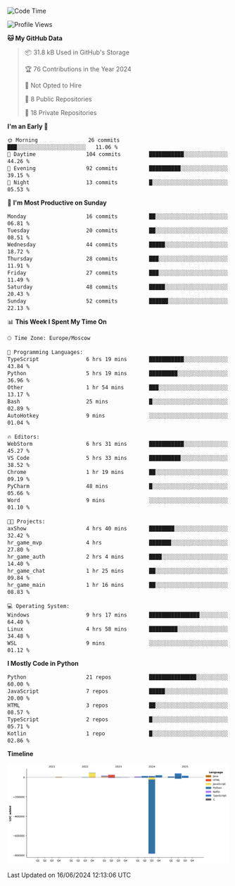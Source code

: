 <!--START_SECTION:waka-->
![Code Time](http://img.shields.io/badge/Code%20Time-371%20hrs%2012%20mins-blue)

![Profile Views](http://img.shields.io/badge/Profile%20Views-2-blue)

**🐱 My GitHub Data** 

> 📦 31.8 kB Used in GitHub's Storage 
 > 
> 🏆 76 Contributions in the Year 2024
 > 
> 🚫 Not Opted to Hire
 > 
> 📜 8 Public Repositories 
 > 
> 🔑 18 Private Repositories 
 > 
**I'm an Early 🐤** 

```text
🌞 Morning                26 commits          ███░░░░░░░░░░░░░░░░░░░░░░   11.06 % 
🌆 Daytime                104 commits         ███████████░░░░░░░░░░░░░░   44.26 % 
🌃 Evening                92 commits          ██████████░░░░░░░░░░░░░░░   39.15 % 
🌙 Night                  13 commits          █░░░░░░░░░░░░░░░░░░░░░░░░   05.53 % 
```
📅 **I'm Most Productive on Sunday** 

```text
Monday                   16 commits          ██░░░░░░░░░░░░░░░░░░░░░░░   06.81 % 
Tuesday                  20 commits          ██░░░░░░░░░░░░░░░░░░░░░░░   08.51 % 
Wednesday                44 commits          █████░░░░░░░░░░░░░░░░░░░░   18.72 % 
Thursday                 28 commits          ███░░░░░░░░░░░░░░░░░░░░░░   11.91 % 
Friday                   27 commits          ███░░░░░░░░░░░░░░░░░░░░░░   11.49 % 
Saturday                 48 commits          █████░░░░░░░░░░░░░░░░░░░░   20.43 % 
Sunday                   52 commits          ██████░░░░░░░░░░░░░░░░░░░   22.13 % 
```


📊 **This Week I Spent My Time On** 

```text
🕑︎ Time Zone: Europe/Moscow

💬 Programming Languages: 
TypeScript               6 hrs 19 mins       ███████████░░░░░░░░░░░░░░   43.84 % 
Python                   5 hrs 19 mins       █████████░░░░░░░░░░░░░░░░   36.96 % 
Other                    1 hr 54 mins        ███░░░░░░░░░░░░░░░░░░░░░░   13.17 % 
Bash                     25 mins             █░░░░░░░░░░░░░░░░░░░░░░░░   02.89 % 
AutoHotkey               9 mins              ░░░░░░░░░░░░░░░░░░░░░░░░░   01.04 % 

🔥 Editors: 
WebStorm                 6 hrs 31 mins       ███████████░░░░░░░░░░░░░░   45.27 % 
VS Code                  5 hrs 33 mins       ██████████░░░░░░░░░░░░░░░   38.52 % 
Chrome                   1 hr 19 mins        ██░░░░░░░░░░░░░░░░░░░░░░░   09.19 % 
PyCharm                  48 mins             █░░░░░░░░░░░░░░░░░░░░░░░░   05.66 % 
Word                     9 mins              ░░░░░░░░░░░░░░░░░░░░░░░░░   01.10 % 

🐱‍💻 Projects: 
axShow                   4 hrs 40 mins       ████████░░░░░░░░░░░░░░░░░   32.42 % 
hr_game_mvp              4 hrs               ███████░░░░░░░░░░░░░░░░░░   27.80 % 
hr_game_auth             2 hrs 4 mins        ████░░░░░░░░░░░░░░░░░░░░░   14.40 % 
hr_game_chat             1 hr 25 mins        ██░░░░░░░░░░░░░░░░░░░░░░░   09.84 % 
hr_game_main             1 hr 16 mins        ██░░░░░░░░░░░░░░░░░░░░░░░   08.83 % 

💻 Operating System: 
Windows                  9 hrs 17 mins       ████████████████░░░░░░░░░   64.40 % 
Linux                    4 hrs 58 mins       █████████░░░░░░░░░░░░░░░░   34.48 % 
WSL                      9 mins              ░░░░░░░░░░░░░░░░░░░░░░░░░   01.12 % 
```

**I Mostly Code in Python** 

```text
Python                   21 repos            ███████████████░░░░░░░░░░   60.00 % 
JavaScript               7 repos             █████░░░░░░░░░░░░░░░░░░░░   20.00 % 
HTML                     3 repos             ██░░░░░░░░░░░░░░░░░░░░░░░   08.57 % 
TypeScript               2 repos             █░░░░░░░░░░░░░░░░░░░░░░░░   05.71 % 
Kotlin                   1 repo              █░░░░░░░░░░░░░░░░░░░░░░░░   02.86 % 
```



**Timeline**

![Lines of Code chart](https://raw.githubusercontent.com/adlemx/adlemx/main/assets/bar_graph.png)


 Last Updated on 16/06/2024 12:13:06 UTC
<!--END_SECTION:waka-->
